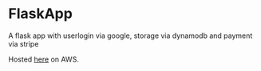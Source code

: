 # FlaskApp

A flask app with userlogin via google, storage via dynamodb and payment via stripe

Hosted [here](https://janericapp.eu-central-1.elasticbeanstalk.com) on AWS.